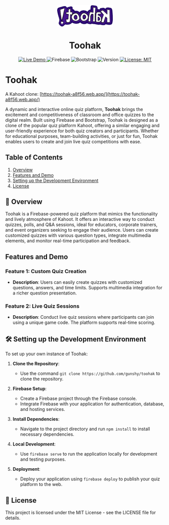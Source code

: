 <div align="center">
    <img width="35%" src="./public/images/logo.png">
    <h1>Toohak</h1>
    <a href="https://toohak-a8f56.web.app/">
        <img alt="Live Demo" src="https://img.shields.io/badge/demo-online-green.svg">
    </a>
    <img alt="Firebase" src="https://img.shields.io/badge/Firebase-ffca28?style=flat&logo=firebase&logoColor=black">
    <img alt="Bootstrap" src="https://img.shields.io/badge/Bootstrap-7952B3?style=flat&logo=bootstrap&logoColor=white">
    <img alt="Version" src="https://img.shields.io/badge/version-1.0.0-blue.svg">
    <a href="https://opensource.org/licenses/MIT">
        <img alt="License: MIT" src="https://img.shields.io/badge/License-MIT-yellow.svg">
    </a>
</div>

# Toohak

A Kahoot clone: [https://toohak-a8f56.web.app/](https://toohak-a8f56.web.app/)

A dynamic and interactive online quiz platform, **Toohak** brings the excitement and competitiveness of classroom and office quizzes to the digital realm. Built using Firebase and Bootstrap, Toohak is designed as a clone of the popular quiz platform Kahoot, offering a similar engaging and user-friendly experience for both quiz creators and participants. Whether for educational purposes, team-building activities, or just for fun, Toohak enables users to create and join live quiz competitions with ease.

## Table of Contents

1. [Overview](#-overview)
2. [Features and Demo](#features-and-demo)
3. [Setting up the Development Environment](#%EF%B8%8F-setting-up-the-development-environment)
4. [License](#-license)

## 🌟 Overview

Toohak is a Firebase-powered quiz platform that mimics the functionality and lively atmosphere of Kahoot. It offers an interactive way to conduct quizzes, polls, and Q&A sessions, ideal for educators, corporate trainers, and event organizers seeking to engage their audience. Users can create customized quizzes with various question types, integrate multimedia elements, and monitor real-time participation and feedback.

## **Features and Demo**

### Feature 1: Custom Quiz Creation

- **Description**: Users can easily create quizzes with customized questions, answers, and time limits. Supports multimedia integration for a richer question presentation.

### Feature 2: Live Quiz Sessions

- **Description**: Conduct live quiz sessions where participants can join using a unique game code. The platform supports real-time scoring.

## 🛠️ Setting up the Development Environment

To set up your own instance of Toohak:

1. **Clone the Repository**:

   - Use the command `git clone https://github.com/gunshy/toohak` to clone the repository.

2. **Firebase Setup**:

   - Create a Firebase project through the Firebase console.
   - Integrate Firebase with your application for authentication, database, and hosting services.

3. **Install Dependencies**:

   - Navigate to the project directory and run `npm install` to install necessary dependencies.

4. **Local Development**:

   - Use `firebase serve` to run the application locally for development and testing purposes.

5. **Deployment**:
   - Deploy your application using `firebase deploy` to publish your quiz platform to the web.

## 📄 License

This project is licensed under the MIT License - see the LICENSE file for details.

